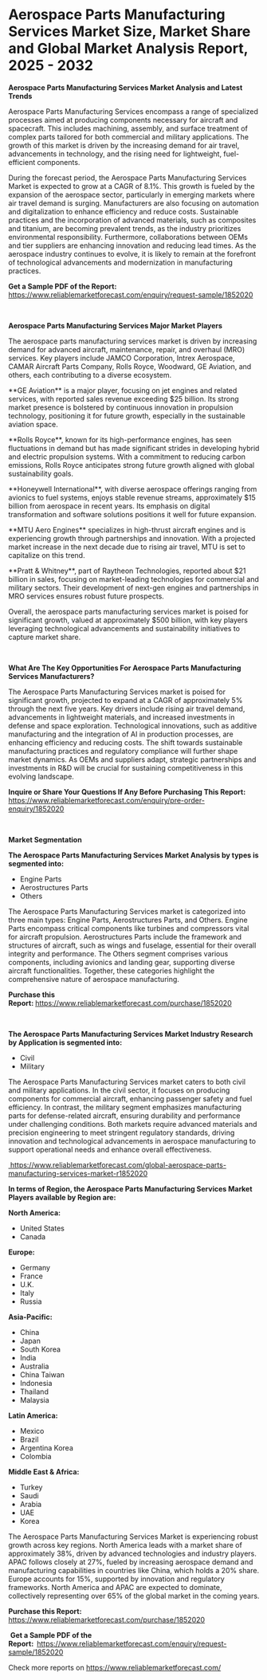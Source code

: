 <p><h1>Aerospace Parts Manufacturing Services Market Size, Market Share and Global Market Analysis Report, 2025 - 2032</h1></p><p><strong>Aerospace Parts Manufacturing Services Market Analysis and Latest Trends</strong></p>
<p><p>Aerospace Parts Manufacturing Services encompass a range of specialized processes aimed at producing components necessary for aircraft and spacecraft. This includes machining, assembly, and surface treatment of complex parts tailored for both commercial and military applications. The growth of this market is driven by the increasing demand for air travel, advancements in technology, and the rising need for lightweight, fuel-efficient components.</p><p>During the forecast period, the Aerospace Parts Manufacturing Services Market is expected to grow at a CAGR of 8.1%. This growth is fueled by the expansion of the aerospace sector, particularly in emerging markets where air travel demand is surging. Manufacturers are also focusing on automation and digitalization to enhance efficiency and reduce costs. Sustainable practices and the incorporation of advanced materials, such as composites and titanium, are becoming prevalent trends, as the industry prioritizes environmental responsibility. Furthermore, collaborations between OEMs and tier suppliers are enhancing innovation and reducing lead times. As the aerospace industry continues to evolve, it is likely to remain at the forefront of technological advancements and modernization in manufacturing practices.</p></p>
<p><strong>Get a Sample PDF of the Report:&nbsp;</strong> <a href="https://www.reliablemarketforecast.com/enquiry/request-sample/1852020?utm_campaign=1833&utm_medium=2&utm_source=Github&utm_content=ia&utm_term=07012025&utm_id=aerospace-parts-manufacturing-services">https://www.reliablemarketforecast.com/enquiry/request-sample/1852020</a></p>
<p>&nbsp;</p>
<p><strong>Aerospace Parts Manufacturing Services Major Market Players</strong></p>
<p><p>The aerospace parts manufacturing services market is driven by increasing demand for advanced aircraft, maintenance, repair, and overhaul (MRO) services. Key players include JAMCO Corporation, Intrex Aerospace, CAMAR Aircraft Parts Company, Rolls Royce, Woodward, GE Aviation, and others, each contributing to a diverse ecosystem.</p><p>**GE Aviation** is a major player, focusing on jet engines and related services, with reported sales revenue exceeding $25 billion. Its strong market presence is bolstered by continuous innovation in propulsion technology, positioning it for future growth, especially in the sustainable aviation space.</p><p>**Rolls Royce**, known for its high-performance engines, has seen fluctuations in demand but has made significant strides in developing hybrid and electric propulsion systems. With a commitment to reducing carbon emissions, Rolls Royce anticipates strong future growth aligned with global sustainability goals.</p><p>**Honeywell International**, with diverse aerospace offerings ranging from avionics to fuel systems, enjoys stable revenue streams, approximately $15 billion from aerospace in recent years. Its emphasis on digital transformation and software solutions positions it well for future expansion.</p><p>**MTU Aero Engines** specializes in high-thrust aircraft engines and is experiencing growth through partnerships and innovation. With a projected market increase in the next decade due to rising air travel, MTU is set to capitalize on this trend.</p><p>**Pratt & Whitney**, part of Raytheon Technologies, reported about $21 billion in sales, focusing on market-leading technologies for commercial and military sectors. Their development of next-gen engines and partnerships in MRO services ensures robust future prospects.</p><p>Overall, the aerospace parts manufacturing services market is poised for significant growth, valued at approximately $500 billion, with key players leveraging technological advancements and sustainability initiatives to capture market share.</p></p>
<p>&nbsp;</p>
<p><strong>What Are The Key Opportunities For Aerospace Parts Manufacturing Services Manufacturers?</strong></p>
<p><p>The Aerospace Parts Manufacturing Services market is poised for significant growth, projected to expand at a CAGR of approximately 5% through the next five years. Key drivers include rising air travel demand, advancements in lightweight materials, and increased investments in defense and space exploration. Technological innovations, such as additive manufacturing and the integration of AI in production processes, are enhancing efficiency and reducing costs. The shift towards sustainable manufacturing practices and regulatory compliance will further shape market dynamics. As OEMs and suppliers adapt, strategic partnerships and investments in R&D will be crucial for sustaining competitiveness in this evolving landscape.</p></p>
<p><strong>Inquire or Share Your Questions If Any Before Purchasing This Report:</strong> <a href="https://www.reliablemarketforecast.com/enquiry/pre-order-enquiry/1852020?utm_campaign=1833&utm_medium=2&utm_source=Github&utm_content=ia&utm_term=07012025&utm_id=aerospace-parts-manufacturing-services">https://www.reliablemarketforecast.com/enquiry/pre-order-enquiry/1852020</a></p>
<p>&nbsp;</p>
<p><strong>Market Segmentation</strong></p>
<p><strong>The Aerospace Parts Manufacturing Services Market Analysis by types is segmented into:</strong></p>
<p><ul><li>Engine Parts</li><li>Aerostructures Parts</li><li>Others</li></ul></p>
<p><p>The Aerospace Parts Manufacturing Services market is categorized into three main types: Engine Parts, Aerostructures Parts, and Others. Engine Parts encompass critical components like turbines and compressors vital for aircraft propulsion. Aerostructures Parts include the framework and structures of aircraft, such as wings and fuselage, essential for their overall integrity and performance. The Others segment comprises various components, including avionics and landing gear, supporting diverse aircraft functionalities. Together, these categories highlight the comprehensive nature of aerospace manufacturing.</p></p>
<p><strong>Purchase this Report:&nbsp;</strong><a href="https://www.reliablemarketforecast.com/purchase/1852020?utm_campaign=1833&utm_medium=2&utm_source=Github&utm_content=ia&utm_term=07012025&utm_id=aerospace-parts-manufacturing-services">https://www.reliablemarketforecast.com/purchase/1852020</a></p>
<p>&nbsp;</p>
<p><strong>The Aerospace Parts Manufacturing Services Market Industry Research by Application is segmented into:</strong></p>
<p><ul><li>Civil</li><li>Military</li></ul></p>
<p><p>The Aerospace Parts Manufacturing Services market caters to both civil and military applications. In the civil sector, it focuses on producing components for commercial aircraft, enhancing passenger safety and fuel efficiency. In contrast, the military segment emphasizes manufacturing parts for defense-related aircraft, ensuring durability and performance under challenging conditions. Both markets require advanced materials and precision engineering to meet stringent regulatory standards, driving innovation and technological advancements in aerospace manufacturing to support operational needs and enhance overall effectiveness.</p></p>
<p><a href="https://www.reliablemarketforecast.com/global-aerospace-parts-manufacturing-services-market-r1852020?utm_campaign=1833&utm_medium=2&utm_source=Github&utm_content=ia&utm_term=07012025&utm_id=aerospace-parts-manufacturing-services">&nbsp;https://www.reliablemarketforecast.com/global-aerospace-parts-manufacturing-services-market-r1852020</a></p>
<p><strong>In terms of Region, the Aerospace Parts Manufacturing Services Market Players available by Region are:</strong></p>
<p>
    <p> <strong> North America: </strong>
        <ul>
            <li>United States</li>
            <li>Canada</li>
        </ul>
        </p> 
    <p> <strong> Europe: </strong>
        <ul>
            <li>Germany</li>
            <li>France</li>
            <li>U.K.</li>
            <li>Italy</li>
            <li>Russia</li>
        </ul>
        </p> 
    <p> <strong> Asia-Pacific: </strong>
        <ul>
            <li>China</li>
            <li>Japan</li>
            <li>South Korea</li>
            <li>India</li>
            <li>Australia</li>
            <li>China Taiwan</li>
            <li>Indonesia</li>
            <li>Thailand</li>
            <li>Malaysia</li>
        </ul>
        </p> 
    <p> <strong> Latin America: </strong>
        <ul>
            <li>Mexico</li>
            <li>Brazil</li>
            <li>Argentina Korea</li>
            <li>Colombia</li>
        </ul>
        </p> 
    <p> <strong> Middle East & Africa: </strong>
        <ul>
            <li>Turkey</li>
            <li>Saudi</li>
            <li>Arabia</li>
            <li>UAE</li>
            <li>Korea</li>
        </ul>
    </p>
    </p>
<p><p>The Aerospace Parts Manufacturing Services Market is experiencing robust growth across key regions. North America leads with a market share of approximately 38%, driven by advanced technologies and industry players. APAC follows closely at 27%, fueled by increasing aerospace demand and manufacturing capabilities in countries like China, which holds a 20% share. Europe accounts for 15%, supported by innovation and regulatory frameworks. North America and APAC are expected to dominate, collectively representing over 65% of the global market in the coming years.</p></p>
<p><strong>Purchase this Report: </strong><a href="https://www.reliablemarketforecast.com/purchase/1852020?utm_campaign=1833&utm_medium=2&utm_source=Github&utm_content=ia&utm_term=07012025&utm_id=aerospace-parts-manufacturing-services">https://www.reliablemarketforecast.com/purchase/1852020</a></p>
<p>&nbsp;<strong>Get a Sample PDF of the Report:&nbsp;&nbsp;</strong><a href="https://www.reliablemarketforecast.com/enquiry/request-sample/1852020?utm_campaign=1833&utm_medium=2&utm_source=Github&utm_content=ia&utm_term=07012025&utm_id=aerospace-parts-manufacturing-services">https://www.reliablemarketforecast.com/enquiry/request-sample/1852020</a></p>
<p><strong></strong></p>
<p>Check more reports on <a href="https://www.reliablemarketforecast.com/?utm_campaign=1833&utm_medium=2&utm_source=Github&utm_content=ia&utm_term=07012025&utm_id=aerospace-parts-manufacturing-services">https://www.reliablemarketforecast.com/</a></p>